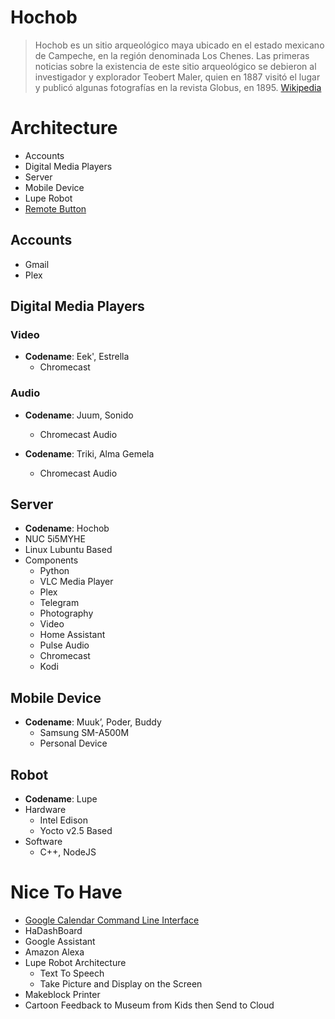 # Hochob

> Hochob es un sitio arqueológico maya ubicado en el estado mexicano de Campeche, en la región denominada Los Chenes. Las primeras noticias sobre la existencia de este sitio arqueológico se debieron al investigador y explorador Teobert Maler, quien en 1887 visitó el lugar y publicó algunas fotografías en la revista Globus, en 1895. [Wikipedia](https://es.wikipedia.org/wiki/Hochob)

# Architecture

- Accounts
- Digital Media Players
- Server
- Mobile Device
- Lupe Robot
- [Remote Button](http://electronics.stackexchange.com/questions/255922/esp8266-driving-relay-and-reading-button)

## Accounts

- Gmail
- Plex

## Digital Media Players

### Video

- __Codename__: Eek', Estrella
  - Chromecast

### Audio

- __Codename__: Juum, Sonido
  - Chromecast Audio

- __Codename__: Triki, Alma Gemela
  - Chromecast Audio

## Server

- __Codename__: Hochob
- NUC 5i5MYHE
- Linux Lubuntu Based
- Components
  - Python
  - VLC Media Player
  - Plex
  - Telegram
  - Photography
  - Video
  - Home Assistant
  - Pulse Audio
  - Chromecast
  - Kodi

## Mobile Device

- __Codename__:  Muuk’, Poder, Buddy
  - Samsung SM-A500M
  - Personal Device

## Robot

- __Codename__:  Lupe
- Hardware
  - Intel Edison
  - Yocto v2.5 Based
- Software
  - C++, NodeJS

# Nice To Have

- [Google Calendar Command Line Interface](https://github.com/insanum/gcalcli)
- HaDashBoard
- Google Assistant
- Amazon Alexa
- Lupe Robot Architecture
  - Text To Speech
  - Take Picture and Display on the Screen
- Makeblock Printer
- Cartoon Feedback to Museum from Kids then Send to Cloud
